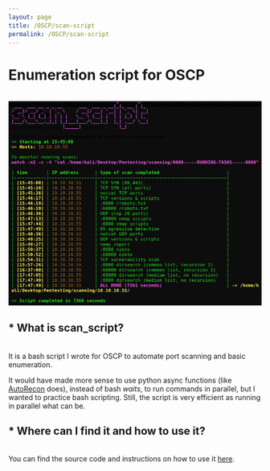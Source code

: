 ```yaml
---
layout: page
title: /OSCP/scan-script
permalink: /OSCP/scan-script
---
```


<h1>Enumeration script for OSCP</h1>

<p><br><img src="/OSCP/execution-example.png" alt="execution example" width="800" height="auto"></p>

<h2>* What is scan_script?</h2>

<p><br>It is a bash script I wrote for OSCP to automate port scanning and basic enumeration.</p>

<p>It would have made more sense to use python async functions (like <a href="https://github.com/Tib3rius/AutoRecon" target="_blank" rel="noopener noreferrer">AutoRecon</a> does), instead of bash <i>waits</i>, to run commands in parallel, but I wanted to practice bash scripting. Still, the script is very efficient as running in parallel what can be.</p>

<h2>* Where can I find it and how to use it?</h2>

<p><br>You can find the source code and instructions on how to use it <a href="https://github.com/Plotkine/scan_script" target="_blank" rel="noopener noreferrer">here</a>.</p>

